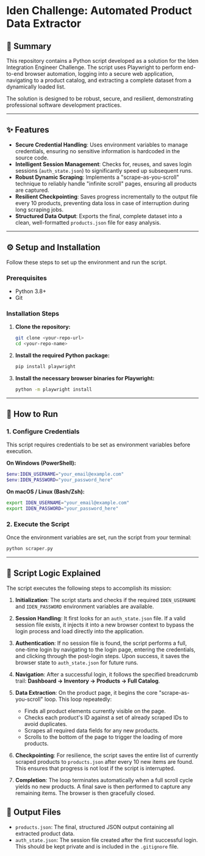 # Iden Challenge: Automated Product Data Extractor

## 📝 Summary

This repository contains a Python script developed as a solution for the Iden Integration Engineer Challenge. The script uses Playwright to perform end-to-end browser automation, logging into a secure web application, navigating to a product catalog, and extracting a complete dataset from a dynamically loaded list.

The solution is designed to be robust, secure, and resilient, demonstrating professional software development practices.

---

## ✨ Features

-   **Secure Credential Handling**: Uses environment variables to manage credentials, ensuring no sensitive information is hardcoded in the source code.
-   **Intelligent Session Management**: Checks for, reuses, and saves login sessions (`auth_state.json`) to significantly speed up subsequent runs.
-   **Robust Dynamic Scraping**: Implements a "scrape-as-you-scroll" technique to reliably handle "infinite scroll" pages, ensuring all products are captured.
-   **Resilient Checkpointing**: Saves progress incrementally to the output file every 10 products, preventing data loss in case of interruption during long scraping jobs.
-   **Structured Data Output**: Exports the final, complete dataset into a clean, well-formatted `products.json` file for easy analysis.

---

## ⚙️ Setup and Installation

Follow these steps to set up the environment and run the script.

### Prerequisites

-   Python 3.8+
-   Git

### Installation Steps

1.  **Clone the repository:**
    ```bash
    git clone <your-repo-url>
    cd <your-repo-name>
    ```

2.  **Install the required Python package:**
    ```bash
    pip install playwright
    ```

3.  **Install the necessary browser binaries for Playwright:**
    ```bash
    python -m playwright install
    ```

---

## 🚀 How to Run

### 1. Configure Credentials

This script requires credentials to be set as environment variables before execution.

**On Windows (PowerShell):**
```powershell
$env:IDEN_USERNAME="your_email@example.com"
$env:IDEN_PASSWORD="your_password_here"
```

**On macOS / Linux (Bash/Zsh):**
```bash
export IDEN_USERNAME="your_email@example.com"
export IDEN_PASSWORD="your_password_here"
```

### 2. Execute the Script

Once the environment variables are set, run the script from your terminal:
```bash
python scraper.py
```

---

## 🤖 Script Logic Explained

The script executes the following steps to accomplish its mission:

1.  **Initialization**: The script starts and checks if the required `IDEN_USERNAME` and `IDEN_PASSWORD` environment variables are available.

2.  **Session Handling**: It first looks for an `auth_state.json` file. If a valid session file exists, it injects it into a new browser context to bypass the login process and load directly into the application.

3.  **Authentication**: If no session file is found, the script performs a full, one-time login by navigating to the login page, entering the credentials, and clicking through the post-login steps. Upon success, it saves the browser state to `auth_state.json` for future runs.

4.  **Navigation**: After a successful login, it follows the specified breadcrumb trail: **Dashboard → Inventory → Products → Full Catalog**.

5.  **Data Extraction**: On the product page, it begins the core "scrape-as-you-scroll" loop. This loop repeatedly:
    -   Finds all product elements currently visible on the page.
    -   Checks each product's ID against a set of already scraped IDs to avoid duplicates.
    -   Scrapes all required data fields for any new products.
    -   Scrolls to the bottom of the page to trigger the loading of more products.

6.  **Checkpointing**: For resilience, the script saves the entire list of currently scraped products to `products.json` after every 10 new items are found. This ensures that progress is not lost if the script is interrupted.

7.  **Completion**: The loop terminates automatically when a full scroll cycle yields no new products. A final save is then performed to capture any remaining items. The browser is then gracefully closed.

## 📁 Output Files

-   `products.json`: The final, structured JSON output containing all extracted product data.
-   `auth_state.json`: The session file created after the first successful login. This should be kept private and is included in the `.gitignore` file.
